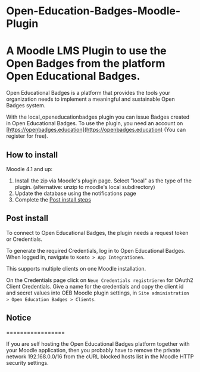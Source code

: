 # Open-Education-Badges-Moodle-Plugin
A Moodle LMS Plugin to use the Open Badges from the platform Open Educational Badges.
=================

Open Educational Badges is a platform that provides the tools your organization needs to implement a meaningful and sustainable Open Badges system.

With the local_openeducationbadges plugin you can issue Badges created in Open Educational Badges. To use the plugin, you need an account on
[https://openbadges.education](https://openbadges.education) (You can register for free).


How to install
--------------

Moodle 4.1 and up:

1. Install the zip via Moodle's plugin page. Select "local" as the type of the plugin. (alternative: unzip to moodle's local subdirectory)
2. Update the database using the notifications page
3. Complete the [Post install steps](README.md#post-install)

Post install
------------------

To connect to Open Educational Badges, the plugin needs a request token or Credentials.

To generate the required Credentials, log in to Open Educational Badges. When logged in, navigate to `Konto > App Integrationen`.

This supports multiple clients on one Moodle installation.

On the Credentials page click on `Neue Credentials registrieren` for OAuth2 Client Credentials. Give a name for the credentials and copy the client id and secret values into OEB Moodle plugin settings, in `Site administration > Open Education Badges > Clients`.

## Notice
=================

If you are self hosting the Open Educational Badges platform together with your Moodle application, then you probably have to remove the private network 192.168.0.0/16 from the cURL blocked hosts list in the Moodle HTTP security settings.
